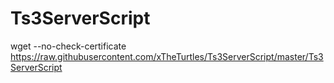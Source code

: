 # Ts3ServerScript

wget --no-check-certificate https://raw.githubusercontent.com/xTheTurtles/Ts3ServerScript/master/Ts3ServerScript
